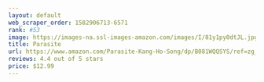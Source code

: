 ```yaml
---
layout: default 
﻿web_scraper_order: 1582906713-6571
rank: #53
image: https://images-na.ssl-images-amazon.com/images/I/81y1py0dtJL.jpg
title: Parasite
url: https://www.amazon.com/Parasite-Kang-Ho-Song/dp/B081WQQSYS/ref=zg_mw_movies-tv_53?_encoding=UTF8&psc=1&refRID=46H18T9MD3CR2HGGW70G
reviews: 4.4 out of 5 stars
price: $12.99 
---
```

